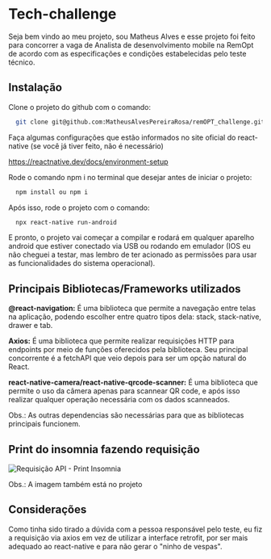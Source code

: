 
# Tech-challenge 

Seja bem vindo ao meu projeto, sou Matheus Alves e esse projeto foi feito para concorrer a vaga de Analista de desenvolvimento mobile na RemOpt de acordo com as especificações e condições estabelecidas pelo teste técnico.

## Instalação

Clone o projeto do github com o comando:

```bash
  git clone git@github.com:MatheusAlvesPereiraRosa/remOPT_challenge.git
```

Faça algumas configurações que estão informados no site oficial do react-native (se você já tiver feito, não é necessário)

https://reactnative.dev/docs/environment-setup

Rode o comando npm i no terminal que desejar antes de iniciar o projeto:

```bash
  npm install ou npm i
```

Após isso, rode o projeto com o comando:

```bash
  npx react-native run-android
```

E pronto, o projeto vai começar a compilar e rodará em qualquer aparelho android que estiver conectado via USB ou rodando em emulador (IOS eu não cheguei a testar, mas lembro de ter acionado as permissões para usar as funcionalidades do sistema operacional).
    
## Principais Bibliotecas/Frameworks utilizados

**@react-navigation:** É uma biblioteca que permite a navegação entre telas na aplicação, podendo escolher entre quatro tipos dela: stack, stack-native, drawer e tab.

**Axios:** É uma biblioteca que permite realizar requisições HTTP para endpoints por meio de funções oferecidos pela biblioteca. Seu principal concorrente é a fetchAPI que veio depois para ser um opção natural do React.

**react-native-camera/react-native-qrcode-scanner:** É uma biblioteca que permite o uso da câmera apenas para scannear QR code, e após isso realizar qualquer operação necessária com os dados scanneados.

Obs.: As outras dependencias são necessárias para que as bibliotecas principais funcionem.

## Print do insomnia fazendo requisição

![Requisição API - Print Insomnia](https://github.com/MatheusAlvesPereiraRosa/remOPT_challenge/assets/88355395/3b58c068-ddcc-48c9-9097-bb94b271305c)

Obs.: A imagem também está no projeto

## Considerações

Como tinha sido tirado a dúvida com a pessoa responsável pelo teste, eu fiz a requisição via axios em vez de utilizar a interface retrofit, por ser mais adequado ao react-native e para não gerar o "ninho de vespas".


